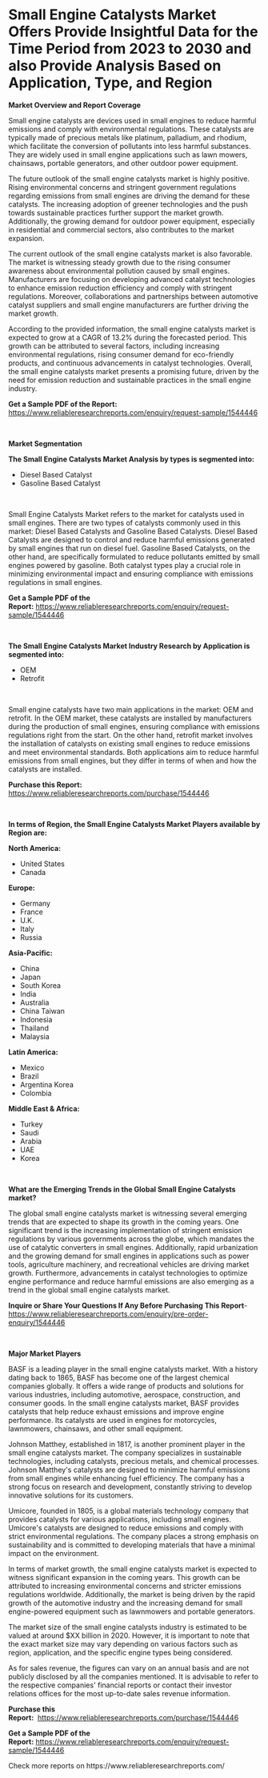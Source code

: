 <p><h1>Small Engine Catalysts Market Offers Provide Insightful Data for the Time Period from 2023 to 2030 and also Provide Analysis Based on Application, Type, and Region</h1></p><p><strong>Market Overview and Report Coverage</strong></p>
<p><p>Small engine catalysts are devices used in small engines to reduce harmful emissions and comply with environmental regulations. These catalysts are typically made of precious metals like platinum, palladium, and rhodium, which facilitate the conversion of pollutants into less harmful substances. They are widely used in small engine applications such as lawn mowers, chainsaws, portable generators, and other outdoor power equipment.</p><p>The future outlook of the small engine catalysts market is highly positive. Rising environmental concerns and stringent government regulations regarding emissions from small engines are driving the demand for these catalysts. The increasing adoption of greener technologies and the push towards sustainable practices further support the market growth. Additionally, the growing demand for outdoor power equipment, especially in residential and commercial sectors, also contributes to the market expansion.</p><p>The current outlook of the small engine catalysts market is also favorable. The market is witnessing steady growth due to the rising consumer awareness about environmental pollution caused by small engines. Manufacturers are focusing on developing advanced catalyst technologies to enhance emission reduction efficiency and comply with stringent regulations. Moreover, collaborations and partnerships between automotive catalyst suppliers and small engine manufacturers are further driving the market growth.</p><p>According to the provided information, the small engine catalysts market is expected to grow at a CAGR of 13.2% during the forecasted period. This growth can be attributed to several factors, including increasing environmental regulations, rising consumer demand for eco-friendly products, and continuous advancements in catalyst technologies. Overall, the small engine catalysts market presents a promising future, driven by the need for emission reduction and sustainable practices in the small engine industry.</p></p>
<p><strong>Get a Sample PDF of the Report:</strong> <a href="https://www.reliableresearchreports.com/enquiry/request-sample/1544446">https://www.reliableresearchreports.com/enquiry/request-sample/1544446</a></p>
<p>&nbsp;</p>
<p><strong>Market Segmentation</strong></p>
<p><strong>The Small Engine Catalysts Market Analysis by types is segmented into:</strong></p>
<p><ul><li>Diesel Based Catalyst</li><li>Gasoline Based Catalyst</li></ul></p>
<p>&nbsp;</p>
<p><p>Small Engine Catalysts Market refers to the market for catalysts used in small engines. There are two types of catalysts commonly used in this market: Diesel Based Catalysts and Gasoline Based Catalysts. Diesel Based Catalysts are designed to control and reduce harmful emissions generated by small engines that run on diesel fuel. Gasoline Based Catalysts, on the other hand, are specifically formulated to reduce pollutants emitted by small engines powered by gasoline. Both catalyst types play a crucial role in minimizing environmental impact and ensuring compliance with emissions regulations in small engines.</p></p>
<p><strong>Get a Sample PDF of the Report:</strong>&nbsp;<a href="https://www.reliableresearchreports.com/enquiry/request-sample/1544446">https://www.reliableresearchreports.com/enquiry/request-sample/1544446</a></p>
<p>&nbsp;</p>
<p><strong>The Small Engine Catalysts Market Industry Research by Application is segmented into:</strong></p>
<p><ul><li>OEM</li><li>Retrofit</li></ul></p>
<p>&nbsp;</p>
<p><p>Small engine catalysts have two main applications in the market: OEM and retrofit. In the OEM market, these catalysts are installed by manufacturers during the production of small engines, ensuring compliance with emissions regulations right from the start. On the other hand, retrofit market involves the installation of catalysts on existing small engines to reduce emissions and meet environmental standards. Both applications aim to reduce harmful emissions from small engines, but they differ in terms of when and how the catalysts are installed.</p></p>
<p><strong>Purchase this Report:</strong>&nbsp; <a href="https://www.reliableresearchreports.com/purchase/1544446">https://www.reliableresearchreports.com/purchase/1544446</a></p>
<p>&nbsp;</p>
<p><strong>In terms of Region, the Small Engine Catalysts Market Players available by Region are:</strong></p>
<p>
    <p> <strong> North America: </strong>
        <ul>
            <li>United States</li>
            <li>Canada</li>
        </ul>
        </p> 
    <p> <strong> Europe: </strong>
        <ul>
            <li>Germany</li>
            <li>France</li>
            <li>U.K.</li>
            <li>Italy</li>
            <li>Russia</li>
        </ul>
        </p> 
    <p> <strong> Asia-Pacific: </strong>
        <ul>
            <li>China</li>
            <li>Japan</li>
            <li>South Korea</li>
            <li>India</li>
            <li>Australia</li>
            <li>China Taiwan</li>
            <li>Indonesia</li>
            <li>Thailand</li>
            <li>Malaysia</li>
        </ul>
        </p> 
    <p> <strong> Latin America: </strong>
        <ul>
            <li>Mexico</li>
            <li>Brazil</li>
            <li>Argentina Korea</li>
            <li>Colombia</li>
        </ul>
        </p> 
    <p> <strong> Middle East & Africa: </strong>
        <ul>
            <li>Turkey</li>
            <li>Saudi</li>
            <li>Arabia</li>
            <li>UAE</li>
            <li>Korea</li>
        </ul>
    </p>
    </p>
<p>&nbsp;</p>
<p><strong>What are the Emerging Trends in the Global Small Engine Catalysts market?</strong></p>
<p><p>The global small engine catalysts market is witnessing several emerging trends that are expected to shape its growth in the coming years. One significant trend is the increasing implementation of stringent emission regulations by various governments across the globe, which mandates the use of catalytic converters in small engines. Additionally, rapid urbanization and the growing demand for small engines in applications such as power tools, agriculture machinery, and recreational vehicles are driving market growth. Furthermore, advancements in catalyst technologies to optimize engine performance and reduce harmful emissions are also emerging as a trend in the global small engine catalysts market.</p></p>
<p><strong>Inquire or Share Your Questions If Any Before Purchasing This Report</strong>- <a href="https://www.reliableresearchreports.com/enquiry/pre-order-enquiry/1544446">https://www.reliableresearchreports.com/enquiry/pre-order-enquiry/1544446</a></p>
<p>&nbsp;</p>
<p><strong>Major Market Players</strong></p>
<p><p>BASF is a leading player in the small engine catalysts market. With a history dating back to 1865, BASF has become one of the largest chemical companies globally. It offers a wide range of products and solutions for various industries, including automotive, aerospace, construction, and consumer goods. In the small engine catalysts market, BASF provides catalysts that help reduce exhaust emissions and improve engine performance. Its catalysts are used in engines for motorcycles, lawnmowers, chainsaws, and other small equipment.</p><p>Johnson Matthey, established in 1817, is another prominent player in the small engine catalysts market. The company specializes in sustainable technologies, including catalysts, precious metals, and chemical processes. Johnson Matthey's catalysts are designed to minimize harmful emissions from small engines while enhancing fuel efficiency. The company has a strong focus on research and development, constantly striving to develop innovative solutions for its customers.</p><p>Umicore, founded in 1805, is a global materials technology company that provides catalysts for various applications, including small engines. Umicore's catalysts are designed to reduce emissions and comply with strict environmental regulations. The company places a strong emphasis on sustainability and is committed to developing materials that have a minimal impact on the environment.</p><p>In terms of market growth, the small engine catalysts market is expected to witness significant expansion in the coming years. This growth can be attributed to increasing environmental concerns and stricter emissions regulations worldwide. Additionally, the market is being driven by the rapid growth of the automotive industry and the increasing demand for small engine-powered equipment such as lawnmowers and portable generators.</p><p>The market size of the small engine catalysts industry is estimated to be valued at around $XX billion in 2020. However, it is important to note that the exact market size may vary depending on various factors such as region, application, and the specific engine types being considered.</p><p>As for sales revenue, the figures can vary on an annual basis and are not publicly disclosed by all the companies mentioned. It is advisable to refer to the respective companies' financial reports or contact their investor relations offices for the most up-to-date sales revenue information.</p></p>
<p><strong>Purchase this Report:</strong>&nbsp;&nbsp;<a href="https://www.reliableresearchreports.com/purchase/1544446">https://www.reliableresearchreports.com/purchase/1544446</a></p>
<p></p>
<p><strong>Get a Sample PDF of the Report:</strong>&nbsp;<a href="https://www.reliableresearchreports.com/enquiry/request-sample/1544446">https://www.reliableresearchreports.com/enquiry/request-sample/1544446</a></p>
<p>Check more reports on https://www.reliableresearchreports.com/</p>